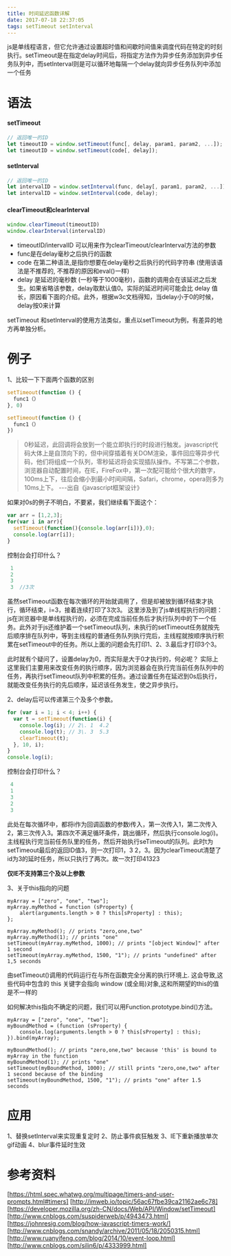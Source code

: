 ```yaml
---
title: 时间延迟函数详解
date: 2017-07-18 22:37:05
tags: setTimeout setInterval
---
```


js是单线程语言，但它允许通过设置超时值和间歇时间值来调度代码在特定的时刻执行。setTimeout是在指定delay时间后，将指定方法作为异步任务添加到异步任务队列中，而setInterval则是可以循环地每隔一个delay就向异步任务队列中添加一个任务

# 语法

#### setTimeout
```javascript
// 返回唯一的ID
let timeoutID = window.setTimeout(func[, delay, param1, param2, ...]);
let timeoutID = window.setTimeout(code[, delay]);
```
#### setInterval
```javascript
// 返回唯一的ID
let intervalID = window.setInterval(func, delay[, param1, param2, ...]);
let intervalID = window.setInterval(code, delay);
```

#### clearTimeout和clearInterval
```javascript
window.clearTimeout(timeoutID)
window.clearInterval(intervalID)
```

+ timeoutID/intervalID 可以用来作为clearTimeout/clearInterval方法的参数
+ func是在delay毫秒之后执行的函数
+ code 在第二种语法,是指你想要在delay毫秒之后执行的代码字符串 (使用该语法是不推荐的, 不推荐的原因和eval()一样)
+ delay 是延迟的毫秒数 (一秒等于1000毫秒)，函数的调用会在该延迟之后发生。如果省略该参数，delay取默认值0。实际的延迟时间可能会比 delay 值长，原因看下面的介绍。此外，根据w3c文档得知，当delay小于0的时候，delay按0来计算

setTimeout 和setInterval的使用方法类似，重点以setTimeout为例，有差异的地方再单独分析。

# 例子

1、比较一下下面两个函数的区别
```javascript
setTimeout(function () {
  func1（）
}, 0)

setTimeout(function () {
  func1（）
})
```

> 0秒延迟，此回调将会放到一个能立即执行的时段进行触发。javascript代码大体上是自顶向下的，但中间穿插着有关DOM渲染，事件回应等异步代码，他们将组成一个队列，零秒延迟将会实现插队操作。不写第二个参数，浏览器自动配置时间，在IE，FireFox中，第一次配可能给个很大的数字，100ms上下，往后会缩小到最小时间间隔，Safari，chrome，opera则多为10ms上下。
> ---出自《javascript框架设计》

如果对0s的例子不明白，不要紧，我们继续看下面这个：
```javascript
var arr = [1,2,3];
for(var i in arr){
  setTimeout(function(){console.log(arr[i])},0);
  console.log(arr[i]);
}
```
控制台会打印什么？

```javascript
 1
 2
 3
 3  //3次
```
虽然setTimeout函数在每次循环的开始就调用了，但是却被放到循环结束才执行，循环结束，i=3，接着连续打印了3次3。
这里涉及到了js单线程执行的问题：js在浏览器中是单线程执行的，必须在完成当前任务后才执行队列中的下一个任务。此外对于js还维护着一个setTimeout队列，未执行的setTimeout任务就按先后顺序排在队列中，等到主线程的普通任务队列执行完后，主线程就按顺序执行积累在setTimeout中的任务。所以上面的问题会先打印1、2、3.最后才打印3个3。

此时就有个疑问了，设置delay为0，而实际是大于0才执行的，何必呢？
实际上这里我们主要用来改变任务的执行顺序，因为浏览器会在执行完当前任务队列中的任务，再执行setTimeout队列中积累的任务。通过设置任务在延迟到0s后执行，就能改变任务执行的先后顺序，延迟该任务发生，使之异步执行。

2、delay后可以传递第三个及多个参数。
```javascript
for (var i = 1; i < 4; i++) {
  var t = setTimeout(function(i) {
    console.log(i); // 2\. 1  4.2
    console.log(t); // 3\. 3  5.3
    clearTimeout(t);
  }, 10, i);
}
console.log(i);
```

控制台会打印什么？

```javascript
 4
 1
 3
 2
 3
```
此处在每次循环中，都将i作为回调函数的参数i传入，第一次传入1，第二次传入2，第三次传入3。第四次不满足循环条件，跳出循环，然后执行console.log(i)。主线程执行完当前任务队里的任务，然后开始执行seTimeout的队列。此时t为setTimeout最后的返回ID值3，则一次打印1，3   2，3。因为clearTimeout清楚了id为3的延时任务，所以只执行了两次。故一次打印41323

**仅IE不支持第三个及以上参数**

3、关于this指向的问题

```
myArray = ["zero", "one", "two"];
myArray.myMethod = function (sProperty) {
    alert(arguments.length > 0 ? this[sProperty] : this);
};

myArray.myMethod(); // prints "zero,one,two"
myArray.myMethod(1); // prints "one"
setTimeout(myArray.myMethod, 1000); // prints "[object Window]" after 1 second
setTimeout(myArray.myMethod, 1500, "1"); // prints "undefined" after 1,5 seconds
```

由setTimeout()调用的代码运行在与所在函数完全分离的执行环境上. 这会导致,这些代码中包含的 this 关键字会指向 window (或全局)对象,这和所期望的this的值是不一样的

如何解决this指向不确定的问题，我们可以用Function.prototype.bind()方法。
```
myArray = ["zero", "one", "two"];
myBoundMethod = (function (sProperty) {
    console.log(arguments.length > 0 ? this[sProperty] : this);
}).bind(myArray);

myBoundMethod(); // prints "zero,one,two" because 'this' is bound to myArray in the function
myBoundMethod(1); // prints "one"
setTimeout(myBoundMethod, 1000); // still prints "zero,one,two" after 1 second because of the binding
setTimeout(myBoundMethod, 1500, "1"); // prints "one" after 1.5 seconds
```

# 应用
1、替换setInterval来实现重复定时
2、防止事件疯狂触发
3、IE下重新播放单次gif动画
4、blur事件延时生效

# 参考资料
[https://html.spec.whatwg.org/multipage/timers-and-user-prompts.html#timers]
[http://imweb.io/topic/56ac67fbe39ca21162ae6c78]
[https://developer.mozilla.org/zh-CN/docs/Web/API/Window/setTimeout]
[http://www.cnblogs.com/suspiderweb/p/4943473.html]
[https://johnresig.com/blog/how-javascript-timers-work/]
[http://www.cnblogs.com/snandy/archive/2011/05/18/2050315.html]
[http://www.ruanyifeng.com/blog/2014/10/event-loop.html]
[http://www.cnblogs.com/silin6/p/4333999.html]
